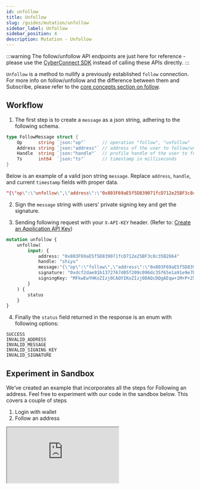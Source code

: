 ```yaml
---
id: unfollow
title: Unfollow
slug: /guides/mutation/unfollow
sidebar_label: Unfollow
sidebar_position: 4
description: Mutation - Unfollow
---
```


:::warning
The follow/unfollow API endpoints are just here for reference - please use the [CyberConnect SDK](/sdk/) instead of calling these APIs directly.
:::

`Unfollow` is a method to nullify a previously established `follow` connection. For more info on follow/unfollow and the difference between them and Subscribe, please refer to the [core concepts section on follow](/concepts/follow-connection).


## Workflow


1. The first step is to create a `message` as a json string, adhering to the following schema.

```go
type FollowMessage struct {
	Op      string `json:"op"`      // operation "follow", "unfollow"
	Address string `json:"address"` // address of the user to follow/unfollow
	Handle  string `json:"handle"`  // profile handle of the user to follow/unfollow
	Ts      int64  `json:"ts"`      // timestamp in milliseconds
}
```
Below is an example of a valid json string `message`. Replace `address`, `handle`, and current `timestamp` fields with proper data. 

```json
"{\"op\":\"unfollow\",\"address\":\"0x803F69aE5f5D839071fcD712e25BF3c8c35B2664\",\"handle\":\"shiyu\",\"ts\":\"1662671067623\"}"
```
2. Sign the `message` string with users' private signing key and get the signature.

3. Sending following request with your `X-API-KEY` header. (Refer to: [Create an Application API Key](/guides/authentication/get-api-key))

```graphql
mutation unfollow {
    unfollow(
        input: {
            address: "0x803F69aE5f5D839071fcD712e25BF3c8c35B2664"
            handle: "shiyu"
            message:"{\"op\":\"follow\",\"address\":\"0x803F69aE5f5D839071fcD712e25BF3c8c35B2664\",\"handle\":\"shiyu\",\"ts\":\"1662671067623\"}"
            signature: "0xdcf2dae91b1372767d05f209c096dc35f65e1a91e9e7b0521a8a23802e42ca273aea934046e79ec75f8290ff6c1b7bf35d023c8dcb0bf956f56fdaec3633620f1c"
            signingKey: "MFkwEwYHKoZIzj0CAQYIKoZIzj0DAQcDQgAEqw+1M+P+2SBcf6mTtGEQ2rbEIq0/eYbzYPtzu75DfC93Y6twu7yq7BEE3yqokSIpBGXI92m6EPkhH+kUx4+ZyQ=="
        }
    ) {
        status
    }
}
```

4. Finally the `status` field returned in the response is an enum with following options:

```
SUCCESS
INVALID_ADDRESS
INVALID_MESSAGE
INVALID_SIGNING_KEY
INVALID_SIGNATURE
```

## Experiment in Sandbox

We’ve created an example that incorporates all the steps for Following an address. Feel free to experiment with our code in the sandbox below. This covers a couple of steps

1. Login with wallet
2. Follow an address

<iframe src="https://codesandbox.io/embed/follow-unfollow-e6x6fh?codemirror=1&fontsize=14&hidenavigation=0&theme=dark&runonclick=1&view=split&module=/src/App.tsx"
    title="connect-with-follow-button"
    allow="accelerometer; ambient-light-sensor; camera; encrypted-media; geolocation; gyroscope; hid; microphone; midi; payment; usb; vr; xr-spatial-tracking"
    sandbox="allow-forms allow-modals allow-popups allow-presentation allow-same-origin allow-scripts"
></iframe>